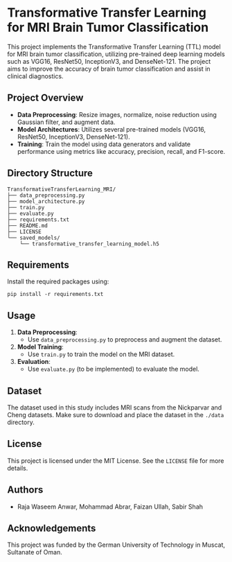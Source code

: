 
# Transformative Transfer Learning for MRI Brain Tumor Classification

This project implements the Transformative Transfer Learning (TTL) model for MRI brain tumor classification, utilizing pre-trained deep learning models such as VGG16, ResNet50, InceptionV3, and DenseNet-121. The project aims to improve the accuracy of brain tumor classification and assist in clinical diagnostics.

## Project Overview
- **Data Preprocessing**: Resize images, normalize, noise reduction using Gaussian filter, and augment data.
- **Model Architectures**: Utilizes several pre-trained models (VGG16, ResNet50, InceptionV3, DenseNet-121).
- **Training**: Train the model using data generators and validate performance using metrics like accuracy, precision, recall, and F1-score.

## Directory Structure
```
TransformativeTransferLearning_MRI/
├── data_preprocessing.py
├── model_architecture.py
├── train.py
├── evaluate.py
├── requirements.txt
├── README.md
├── LICENSE
└── saved_models/
    └── transformative_transfer_learning_model.h5
```

## Requirements
Install the required packages using:
```
pip install -r requirements.txt
```

## Usage
1. **Data Preprocessing**:
   - Use `data_preprocessing.py` to preprocess and augment the dataset.
2. **Model Training**:
   - Use `train.py` to train the model on the MRI dataset.
3. **Evaluation**:
   - Use `evaluate.py` (to be implemented) to evaluate the model.

## Dataset
The dataset used in this study includes MRI scans from the Nickparvar and Cheng datasets. Make sure to download and place the dataset in the `./data` directory.

## License
This project is licensed under the MIT License. See the `LICENSE` file for more details.

## Authors
- Raja Waseem Anwar, Mohammad Abrar, Faizan Ullah, Sabir Shah

## Acknowledgements
This project was funded by the German University of Technology in Muscat, Sultanate of Oman.
